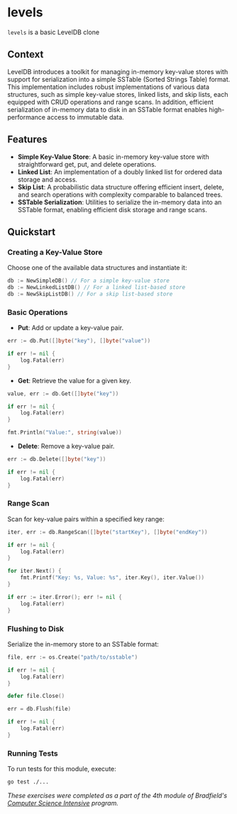 # levels

`levels` is a basic LevelDB clone

## Context

LevelDB introduces a toolkit for managing in-memory key-value stores with support for serialization into a simple SSTable (Sorted Strings Table) format. This implementation includes robust implementations of various data structures, such as simple key-value stores, linked lists, and skip lists, each equipped with CRUD operations and range scans. In addition, efficient serialization of in-memory data to disk in an SSTable format enables high-performance access to immutable data.

## Features

- **Simple Key-Value Store**: A basic in-memory key-value store with straightforward get, put, and delete operations.
- **Linked List**: An implementation of a doubly linked list for ordered data storage and access.
- **Skip List**: A probabilistic data structure offering efficient insert, delete, and search operations with complexity comparable to balanced trees.
- **SSTable Serialization**: Utilities to serialize the in-memory data into an SSTable format, enabling efficient disk storage and range scans.

## Quickstart

### Creating a Key-Value Store

Choose one of the available data structures and instantiate it:

```go
db := NewSimpleDB() // For a simple key-value store
db := NewLinkedListDB() // For a linked list-based store
db := NewSkipListDB() // For a skip list-based store
```

### Basic Operations

- **Put**: Add or update a key-value pair.

```go
err := db.Put([]byte("key"), []byte("value"))

if err != nil {
    log.Fatal(err)
}
```

- **Get**: Retrieve the value for a given key.

```go
value, err := db.Get([]byte("key"))

if err != nil {
    log.Fatal(err)
}

fmt.Println("Value:", string(value))
```

- **Delete**: Remove a key-value pair.

```go
err := db.Delete([]byte("key"))

if err != nil {
    log.Fatal(err)
}
```

### Range Scan

Scan for key-value pairs within a specified key range:

```go
iter, err := db.RangeScan([]byte("startKey"), []byte("endKey"))

if err != nil {
    log.Fatal(err)
}

for iter.Next() {
    fmt.Printf("Key: %s, Value: %s", iter.Key(), iter.Value())
}

if err := iter.Error(); err != nil {
    log.Fatal(err)
}
```

### Flushing to Disk

Serialize the in-memory store to an SSTable format:

```go
file, err := os.Create("path/to/sstable")

if err != nil {
    log.Fatal(err)
}

defer file.Close()

err = db.Flush(file)

if err != nil {
    log.Fatal(err)
}
```

### Running Tests

To run tests for this module, execute:

```bash
go test ./...
```

*These exercises were completed as a part of the 4th module of Bradfield's [Computer Science Intensive](https://bradfieldcs.com/csi) program.*
